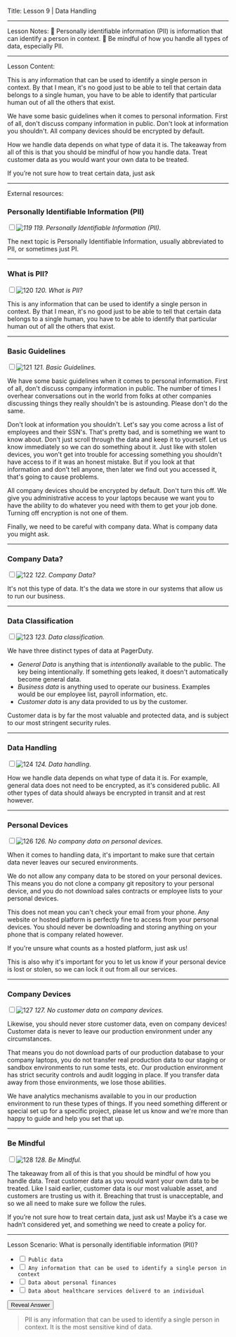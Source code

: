 
Title:
Lesson 9 | Data Handling

---

Lesson Notes:
:dart: Personally identifiable information (PII) is information that can identify a person in context.
:dart: Be mindful of how you handle all types of data, especially PII.

---

Lesson Content:

This is any information that can be used to identify a single person in context. By that I mean, it's no good just to be able to tell that certain data belongs to a single human, you have to be able to identify that particular human out of all the others that exist.

We have some basic guidelines when it comes to personal information. First of all, don't discuss company information in public. Don't look at information you shouldn't. All company devices should be encrypted by default.

How we handle data depends on what type of data it is. The takeaway from all of this is that you should be mindful of how you handle data. Treat customer data as you would want your own data to be treated. 

If you’re not sure how to treat certain data, just ask 

---

External resources:

### Personally Identifiable Information (PII)

_<input type="checkbox" id="119" /><label for="119">![119](../slides/for_everyone.119.jpeg)</label>_
_119. Personally Identifiable Information (PII)._

The next topic is Personally Identifiable Information, usually abbreviated to PII, or sometimes just PI.

---

### What is PII?

<input type="checkbox" id="120" /><label for="120">![120](../slides/for_everyone.120.jpeg)</label>
_120. What is PII?_

This is any information that can be used to identify a single person in context. By that I mean, it's no good just to be able to tell that certain data belongs to a single human, you have to be able to identify that particular human out of all the others that exist.

---

### Basic Guidelines

<input type="checkbox" id="121" /><label for="121">![121](../slides/for_everyone.121.jpeg)</label>
_121. Basic Guidelines._

We have some basic guidelines when it comes to personal information. First of all, don't discuss company information in public. The number of times I overhear conversations out in the world from folks at other companies discussing things they really shouldn't be is astounding. Please don't do the same.

Don't look at information you shouldn't. Let's say you come across a list of employees and their SSN's. That's pretty bad, and is something we want to know about. Don't just scroll through the data and keep it to yourself. Let us know immediately so we can do something about it. Just like with stolen devices, you won't get into trouble for accessing something you shouldn't have access to if it was an honest mistake. But if you look at that information and don't tell anyone, then later we find out you accessed it, that's going to cause problems.

All company devices should be encrypted by default. Don't turn this off. We give you administrative access to your laptops because we want you to have the ability to do whatever you need with them to get your job done. Turning off encryption is not one of them.

Finally, we need to be careful with company data. What is company data you might ask.

---

### Company Data?

<input type="checkbox" id="122" /><label for="122">![122](../slides/for_everyone.122.jpeg)</label>
_122. Company Data?_

It's not this type of data. It's the data we store in our systems that allow us to run our business.

---

### Data Classification

<input type="checkbox" id="123" /><label for="123">![123](../slides/for_everyone.123.jpeg)</label>
_123. Data classification._

We have three distinct types of data at PagerDuty.

* *General Data* is anything that is _intentionally_ available to the public. The key being intentionally. If something gets leaked, it doesn't automatically become general data.
* *Business data* is anything used to operate our business. Examples would be our employee list, payroll information, etc.
* *Customer data* is any data provided to us by the customer.

Customer data is by far the most valuable and protected data, and is subject to our most stringent security rules.

---

### Data Handling

<input type="checkbox" id="124" /><label for="124">![124](../slides/for_everyone.124.jpeg)</label>
_124. Data handling._

How we handle data depends on what type of data it is. For example, general data does not need to be encrypted, as it's considered public. All other types of data should always be encrypted in transit and at rest however.

---

### Personal Devices

<input type="checkbox" id="126" /><label for="126">![126](../slides/for_everyone.126.jpeg)</label>
_126. No company data on personal devices._

When it comes to handling data, it's important to make sure that certain data never leaves our secured environments.

We do not allow any company data to be stored on your personal devices. This means you do not clone a company git repository to your personal device, and you do not download sales contracts or employee lists to your personal devices.

This does not mean you can't check your email from your phone. Any website or hosted platform is perfectly fine to access from your personal devices. You should never be downloading and storing anything on your phone that is company related however.

If you're unsure what counts as a hosted platform, just ask us!

This is also why it's important for you to let us know if your personal device is lost or stolen, so we can lock it out from all our services.

---

### Company Devices

<input type="checkbox" id="127" /><label for="127">![127](../slides/for_everyone.127.jpeg)</label>
_127. No customer data on company devices._

Likewise, you should never store customer data, even on company devices! Customer data is never to leave our production environment under any circumstances.

That means you do not download parts of our production database to your company laptops, you do not transfer real production data to our staging or sandbox environments to run some tests, etc. Our production environment has strict security controls and audit logging in place. If you transfer data away from those environments, we  lose those abilities.

We have analytics mechanisms available to you in our production environment to run these types of things. If you need something different or special set up for a specific project, please let us know and we're more than happy to guide and help you set that up.

---

### Be Mindful

<input type="checkbox" id="128" /><label for="128">![128](../slides/for_everyone.128.jpeg)</label>
_128. Be Mindful._

The takeaway from all of this is that you should be mindful of how you handle data. Treat customer data as you would want your own data to be treated. Like I said earlier, customer data is our most valuable asset, and customers are trusting us with it. Breaching that trust is unacceptable, and so we all need to make sure we follow the rules.

If you’re not sure how to treat certain data, just ask us! Maybe it’s a case we hadn’t considered yet, and something we need to create a policy for.

---

Lesson Scenario:
What is personally identifiable information (PII)?

- <input type="checkbox"> `Public data`
- <input type="checkbox"> `Any information that can be used to identify a single person in context`
- <input type="checkbox"> `Data about personal finances`
- <input type="checkbox"> `Data about healthcare services deliverd to an individual`

<div class="reveal-answer">
	<button class="button">Reveal Answer</button>
	<blockquote><p>PII is any information that can be used to identify a single person in context. It is the most sensitive kind of data.
</p></blockquote> 

